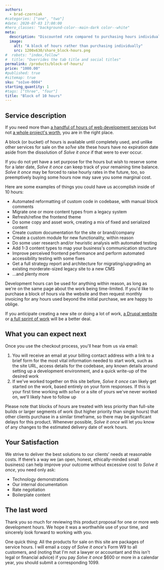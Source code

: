 ```yaml
---
authors:
  - brad-czerniak
#categories: ["one", "two"]
#date: 2020-07-03 17:00:00
#hero_classes: "background-color--main-dark color--white"
meta:
  description: "Discounted rate compared to purchasing hours individually"
  image:
    alt: "A block of hours rather than purchasing individually"
    src: 1200x630/share_block-hours.png
#  robots: "index,follow"
#  title: "Overrides the tab title and social titles"
permalink: /products/block-of-hours/
price: "1000.00"
#published: true
#sitemap: true
sku: "so1ve-0004"
starting_quantity: 1
#tags: ["three", "four"]
title: "Block of 10 hours"
---
```


## Service description

If you need more than [a handful of hours of web development services](/products/work-by-the-hour/) but not
[a whole project's worth](/products/sprint/), you are in the right place.

A block (or bucket) of hours is available until completely used, and unlike other services for sale on the _so1ve_ site
these hours have no expiration date aside from the dissolution of _Solve it once_ if that were to ever occur.

If you do not yet have a set purpose for the hours but wish to reserve some for a later date, _Solve it once_ can keep track
of your remaining time balance. _Solve it once_ may be forced to raise hourly rates in the future, too, so preemptively
buying some hours now may save you some marginal cost.

Here are some examples of things you could have us accomplish inside of 10 hours:

* Automated reformatting of custom code in codebase, with manual block comments
* Migrate one or more content types from a legacy system
* Refresh/refine the frontend theme
* Do some copy and asset work, creating a mix of fixed and serialized content
* Create custom documentation for the site or brand/company
* Create a custom module for new functionality, within reason
* Do some user research and/or heuristic analysis with automated testing
* Add 1-3 content types to map your business's communication structure
* Improve perceived frontend performance and perform automated accessibility testing with some fixes
* Get a full strategy report and architecture for migrating/upgrading an existing morderate-sized legacy site to a new CMS
* ...and plenty more

Development hours can be used for anything within reason, as long as we're on the same page about the work being time-limited.
If you'd like to purchase a block of hours via the website and then request monthly invoicing for any hours used beyond
the initial purchase, we are happy to oblige.

If you anticipate creating a new site or doing a lot of work, [a Drupal website](/products/drupal-site/)
or [a full sprint of work](/products/sprint/) will be a better deal.

## What you can expect next

Once you use the checkout process, you'll hear from us via email:

1. You will receive an email at your billing contact address with a link to a brief form for the most vital information
   needed to start work, such as the site URL, access details for the codebase, any known details around setting up a development
   environment, and a quick write-up of the desired work
2. If we've worked together on this site before, _Solve it once_ can likely get started on the work, based entirely on your
   form responses. If this is your first time working with _so1ve_ or a site of yours we've never worked on, we'll likely
   have to follow up

Please note that blocks of hours are treated with less priority than full-site builds or larger
segments of work (but higher priority than single hours) that other clients purchase in a similar timeframe, so there may
be significant delays for this product. Whenever possible, _Solve it once_ will let you know of any changes to the estimated
delivery date of work hours.

## Your Satisfaction

We strive to deliver the best solutions to our clients’ needs at reasonable costs. If there’s a way we (an open, honest,
ethically-minded small business) can help improve your outcome without excessive cost to _Solve it once_, you need only
ask:

* Technology demonstrations
* Our internal documentation
* Rate negotiation
* Boilerplate content

<h2 class="color--third">The last word</h2>

Thank you so much for reviewing this product proposal for one or more web development hours. We hope it was a worthwhile
use of your time, and sincerely look forward to working with you.

One quick thing: All the products for sale on this site are packages of service hours. I will email a copy of _Solve it once_'s
Form W9 to all customers, and (noting that I'm not a lawyer or accountant and this isn't legal or financial advice) if you
pay _Solve it once_ $600 or more in a calendar year, you should submit a corresponding 1099.

